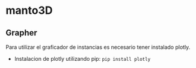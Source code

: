 # manto3D

## Grapher
Para utilizar el graficador de instancias es necesario tener instalado plotly.
- Instalacion de plotly utilizando pip: ```pip install plotly```
